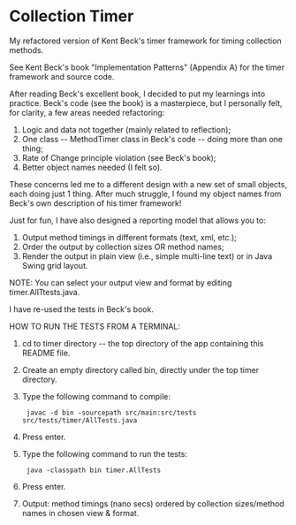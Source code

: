 Collection Timer
================

My refactored version of Kent Beck's timer framework for timing collection methods.  

See Kent Beck's book "Implementation Patterns" (Appendix A) for the timer framework and source code. 

After reading Beck's excellent book, I decided to put my learnings into practice.  Beck's code (see the book) is a masterpiece, but I personally felt, for clarity, a few areas needed refactoring: 

1. Logic and data not together (mainly related to reflection);
2. One class -- MethodTimer class in Beck's code -- doing more than one thing;
3. Rate of Change principle violation (see Beck's book);
4. Better object names needed (I felt so).

These concerns led me to a different design with a new set of small objects, each doing just 1 thing.  After much struggle, I found my object names from Beck's own description of his timer framework!


Just for fun, I have also designed a reporting model that allows you to:

1.  Output method timings in different formats (text, xml, etc.);
2.  Order the output by collection sizes OR method names;
3.  Render the output in plain view (i.e., simple multi-line text) or in Java Swing grid layout.

NOTE: You can select your output view and format by editing timer.AllTtests.java.


I have re-used the tests in Beck's book.



HOW TO RUN THE TESTS FROM A TERMINAL:

1. cd to timer directory -- the top directory of the app containing this README file.
2. Create an empty directory called bin, directly under the top timer directory.
3. Type the following command to compile: 

		javac -d bin -sourcepath src/main:src/tests  src/tests/timer/AllTests.java

4. Press enter.
5. Type the following command to run the tests:
	
 		java -classpath bin timer.AllTests

6. Press enter.
7. Output: method timings (nano secs) ordered by collection sizes/method names in chosen view & format.
	
